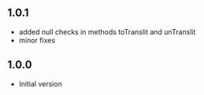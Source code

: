 ## 1.0.1

- added null checks in methods toTranslit and unTranslit
- minor fixes

## 1.0.0

- Initial version
